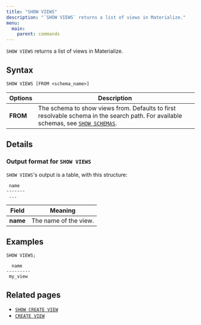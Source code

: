 ```yaml
---
title: "SHOW VIEWS"
description: "`SHOW VIEWS` returns a list of views in Materialize."
menu:
  main:
    parent: commands
---
```


`SHOW VIEWS` returns a list of views in Materialize.

## Syntax

```mzsql
SHOW VIEWS [FROM <schema_name>]
```

Options | Description
------|-----
**FROM**| The schema to show views from. Defaults to first resolvable schema in the search path. For available schemas, see [`SHOW SCHEMAS`](../show-schemas).

## Details

### Output format for `SHOW VIEWS`

`SHOW VIEWS`'s output is a table, with this structure:

```nofmt
 name
-------
 ...
```

Field | Meaning
------|--------
**name** | The name of the view.

## Examples

```mzsql
SHOW VIEWS;
```
```nofmt
  name
---------
 my_view
```

## Related pages

- [`SHOW CREATE VIEW`](../show-create-view)
- [`CREATE VIEW`](../create-view)
